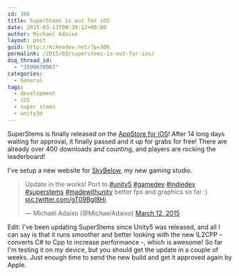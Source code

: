 ```yaml
---
id: 306
title: SuperStems is out for iOS
date: 2015-03-13T00:39:12+00:00
author: Michael Adaixo
layout: post
guid: http://mikeadev.net/?p=306
permalink: /2015/03/superstems-is-out-for-ios/
dsq_thread_id:
  - "3590670967"
categories:
  - General
tags:
  - development
  - iOS
  - super stems
  - unity3d
---
```

SuperStems is finally released on the [AppStore for iOS](http://bit.ly/sstems "SuperStems on the AppStore")! After 14 long days waiting for approval, it finally passed and it up for grabs for free! There are already over 400 downloads and counting, and players are rocking the leaderboard!

I've setup a new website for [SkyBelow](http://skybelow.co "SkyBelow"), my new gaming studio.

<blockquote class="twitter-tweet" lang="en">
  <p>
    Update in the works! Port to <a href="https://twitter.com/hashtag/unity5?src=hash">#unity5</a> <a href="https://twitter.com/hashtag/gamedev?src=hash">#gamedev</a> <a href="https://twitter.com/hashtag/indiedev?src=hash">#indiedev</a> <a href="https://twitter.com/hashtag/superstems?src=hash">#superstems</a> <a href="https://twitter.com/hashtag/madewithunity?src=hash">#madewithunity</a> better fps and graphics so far :) <a href="http://t.co/gT09BgI8Hi">pic.twitter.com/gT09BgI8Hi</a>
  </p>
  
  <p>
    &mdash; Michaël Adaixo (@MichaelAdaixo) <a href="https://twitter.com/MichaelAdaixo/status/576163011464945666">March 12, 2015</a>
  </p>
</blockquote>



Edit: I've been updating SuperStems since Unity5 was released, and all I can say is that it runs smoother and better looking with the new IL2CPP &#8211; converts C# to Cpp to increase performance -, which is awesome! So far I'm testing it on my device, but you should get the update in a couple of weeks. Just enough time to send the new build and get it approved again by Apple.